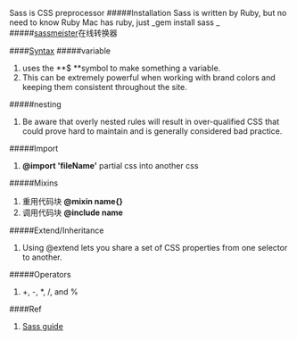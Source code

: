 Sass is CSS preprocessor
#####Installation
Sass is written by Ruby, but no need to know Ruby
Mac has ruby, just _gem install sass _
#####[sassmeister](https://www.sassmeister.com/)在线转换器

####[Syntax](http://www.ruanyifeng.com/blog/2012/06/sass.html)
#####variable
1. uses the **$ **symbol to make something a variable.
2. This can be extremely powerful when working with brand colors and keeping them consistent throughout the site.

#####nesting
1. Be aware that overly nested rules will result in over-qualified CSS that could prove hard to maintain and is generally considered bad practice.

#####Import
1. **@import 'fileName'** partial css into another css

#####Mixins
1. 重用代码块 **@mixin name{}**
2. 调用代码块 **@include name**

#####Extend/Inheritance
1. Using @extend lets you share a set of CSS properties from one selector to another. 

#####Operators
1. +, -, *, /, and %

####Ref
1. [Sass guide](https://sass-lang.com/guide)

